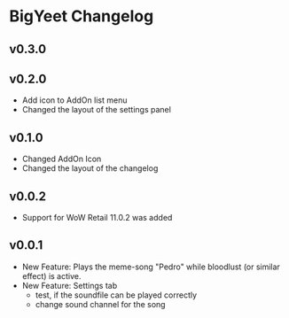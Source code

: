 # BigYeet Changelog

## v0.3.0

## v0.2.0

- Add icon to AddOn list menu
- Changed the layout of the settings panel

## v0.1.0

- Changed AddOn Icon
- Changed the layout of the changelog

## v0.0.2

- Support for WoW Retail 11.0.2 was added

## v0.0.1

- New Feature: Plays the meme-song "Pedro" while bloodlust
(or similar effect) is active.
- New Feature: Settings tab
  - test, if the soundfile can be played correctly
  - change sound channel for the song
